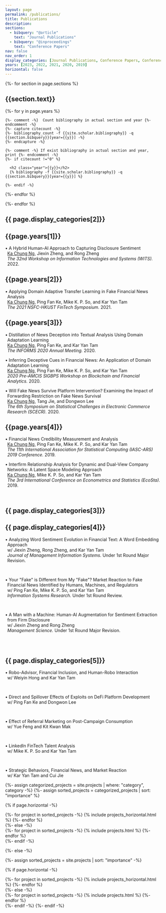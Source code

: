 ```yaml
---
layout: page
permalink: /publications/
title: Publications
description: 
sections:
  - bibquery: "@article"
    text: "Journal Publications"
  - bibquery: "@inproceedings"
    text: "Conference Papers"
nav: false
nav_order: 1
display_categories: [Journal Publications, Conference Papers, Conference Presentations, Research in Progress, Working Papers, Works In Progress]
years: [2023, 2022, 2021, 2020, 2019]
horizontal: false
---
```


<div class="publications">
{%- for section in page.sections %}
  <a id="{{section.text}}"></a>
  <h2 class="bibtitle">{{section.text}}</h2>
  {%- for y in page.years %}

    {%- comment -%}  Count bibliography in actual section and year {%- endcomment -%}
    {%- capture citecount -%}
    {%- bibliography_count -f {{site.scholar.bibliography}} -q {{section.bibquery}}[year={{y}}] -%}
    {%- endcapture -%}

    {%- comment -%} If exist bibliography in actual section and year, print {%- endcomment -%}
    {%- if citecount !="0" %}

      <h2 class="year">{{y}}</h2>
      {% bibliography -f {{site.scholar.bibliography}} -q {{section.bibquery}}[year={{y}}] %}

    {%- endif -%}

  {%- endfor %}

{%- endfor %}

<!--</div>



<div class="projects">
{%- if site.enable_project_categories and page.display_categories %}-->

<!--pages/projects.md-->

  <!-- Display categorized projects -->
<!--<h2 class="bibtitle">{{ page.display_categories[0]}}</h2>

<p style="padding-left: 0.5em; text-indent: -0.5em;">• <a href="https://onlinelibrary.wiley.com/doi/abs/10.1111/poms.13959">Augmenting Fake Content Detection in Online Platforms: A Domain Adaptive Transfer Learning via Adversarial Training Approach</a><br>
<u>Ka Chung Ng</u>, Ping Fan Ke, Mike K. P. So, and Kar Yan Tam<br>
<i>Production and Operations Management.</i> Forthcoming.<br><br>
<strong>[Github]</strong> <a href="https://github.com/polyu-mm-boris-ng/Adversarial-Domain-Adaptation-for-Fake-Content">Adversarial Domain Adaptation for Fake Content</a></p>
<br>

<p style="padding-left: 0.5em; text-indent: -0.5em;">•	<a href="https://www.tandfonline.com/doi/full/10.1080/07421222.2021.1990612">The Effect of Platform Intervention Policies on Fake News Dissemination and Survival: An Empirical Examination</a><br>
<u>Ka Chung Ng</u>, Tang Jie, and Dongwon Lee<br>
<i>Journal of Management Information Systems.</i> 2021. <br><br>
<strong>Media Coverage: </strong>
<a href="https://dbr.donga.com/article/view/1202/article_no/10562/ac/magazine">Dong-A Business Review</a> (Sep 2022, Issue 1, No. 352),
<a href="https://www.donga.com/news/Economy/article/all/20220913/115435247/1">Dong-A ILBO</a> (Sep 14, 2022)</p>
<br>

<p style="padding-left: 0.5em; text-indent: -0.5em;">•	<a href="https://www.tandfonline.com/doi/full/10.1080/07421222.2021.1962601">Protecting Against Threats to Information Security: An Attitudinal Ambivalence Perspective</a><br>
<u>Ka Chung Ng</u>, Xiaojun Zhang, James Y. L. Thong, and Kar Yan Tam<br>
<i>Journal of Management Information Systems.</i> 2021.</p>
<br>
<p style="padding-left: 0.5em; text-indent: -0.5em;">•	<a href="https://dl.acm.org/doi/10.1145/3424240">A Latent Space Modeling Approach to Interfirm Relationship Analysis</a><br>
<u>Ka Chung Ng</u>, Mike K. P. So, and Kar Yan Tam<br>
<i>ACM Transactions on Management Information Systems.</i> 2021.</p>



<h2 class="bibtitle">{{ page.display_categories[1]}}</h2>

<p style="padding-left: 0.5em; text-indent: -0.5em;">•	<a href="https://aisel.aisnet.org/icis2022/blockchain/blockchain/12">Bank Error in Whose Favor? A Case Study of Decentralized Finance Misgovernance</a><br>
Ping Fan Ke and <u>Ka Chung Ng</u><br>
<i>ICIS 2022 Proceedings.</i> 2022.</p>
<br>

<p style="padding-left: 0.5em; text-indent: -0.5em;">•	<a href="https://aisel.aisnet.org/icis2020/social_media/social_media/3">Online Media Causes Biased Stock Investment: Evidence from a Regression-Discontinuity Design</a><br>
Jiali Zhou and <u>Ka Chung Ng</u><br>
<i>ICIS 2020 Proceedings.</i> 2020.</p>
<br>

<p style="padding-left: 0.5em; text-indent: -0.5em;">•	<a href="https://aisel.aisnet.org/icis2019/crowds_social/crowds_social/13">Reposts Influencing the Effectiveness of Social Reporting System: An Empirical Study from Sina Weibo</a><br>
Tang Jie and <u>Ka Chung Ng</u><br>
<i>ICIS 2019 Proceedings.</i> 2019.</p>-->



<h2 class="bibtitle">{{ page.display_categories[2]}}</h2>
<h2 class="year">{{page.years[1]}}</h2>
<p style="padding-left: 0.5em; text-indent: -0.5em;">•	A Hybrid Human-AI Approach to Capturing Disclosure Sentiment<br>
<u>Ka Chung Ng</u>, Jiexin Zheng, and Rong Zheng <br>
<i>The 32nd Workshop on Information Technologies and Systems (WITS).</i> 2022.</p>

<h2 class="year">{{page.years[2]}}</h2>
<p style="padding-left: 0.5em; text-indent: -0.5em;">•	Applying Domain Adaptive Transfer Learning in Fake Financial News Analysis<br>
<u>Ka Chung Ng</u>, Ping Fan Ke, Mike K. P. So, and Kar Yan Tam<br>
<i>The 2021 NSFC-HKUST FinTech Symposium.</i> 2021.</p>

<h2 class="year">{{page.years[3]}}</h2>
<p style="padding-left: 0.5em; text-indent: -0.5em;">•	Distillation of News Deception into Textual Analysis Using Domain Adaptation Learning<br>
<u>Ka Chung Ng</u>, Ping Fan Ke, and Kar Yan Tam<br>
<i>The INFORMS 2020 Annual Meeting.</i> 2020.</p>

<p style="padding-left: 0.5em; text-indent: -0.5em;">•	Inferring Deceptive Cues in Financial News: An Application of Domain Adaptation Learning<br>
<u>Ka Chung Ng</u>, Ping Fan Ke, Mike K. P. So, and Kar Yan Tam<br>
<i>2020 Pre-AMCIS SIGBPS Workshop on Blockchain and Financial Analytics.</i> 2020.</p>

<p style="padding-left: 0.5em; text-indent: -0.5em;">•	Will Fake News Survive Platform Intervention? Examining the Impact of Forwarding Restriction on Fake News Survival <br>
<u>Ka Chung Ng</u>, Tang Jie, and Dongwon Lee<br>
<i>The 6th Symposium on Statistical Challenges in Electronic Commerce Research (SCECR).</i> 2020.</p>

<h2 class="year">{{page.years[4]}}</h2>
<p style="padding-left: 0.5em; text-indent: -0.5em;">•	Financial News Credibility Measurement and Analysis <br>
<u>Ka Chung Ng</u>, Ping Fan Ke, Mike K. P. So, and Kar Yan Tam<br>
<i>The 11th International Association for Statistical Computing (IASC-ARS) 2019 Conference.</i> 2019.</p>

<p style="padding-left: 0.5em; text-indent: -0.5em;">•	Interfirm Relationship Analysis for Dynamic and Dual-View Company Networks: A Latent Space Modeling Approach<br>
<u>Ka Chung Ng</u>, Mike K. P. So, and Kar Yan Tam<br>
<i>The 3rd International Conference on Econometrics and Statistics (EcoSta).</i> 2019.</p>

</div>

<br>

<div class="projects">

<h2 class="bibtitle">{{ page.display_categories[3]}}</h2>

<h2 class="category">{{ page.display_categories[4]}}</h2>
<!--<strong>Working Papers</strong><br><br>-->
<p style="padding-left: 0.5em; text-indent: -0.5em;">•	Analyzing Word Sentiment Evolution in Financial Text: A Word Embedding Approach <br>
w/ Jiexin Zheng, Rong Zheng, and Kar Yan Tam<br>
<i>Journal of Management Information Systems.</i> Under 1st Round Major Revision.</p>
<br>

<p style="padding-left: 0.5em; text-indent: -0.5em;">•	Your "Fake" is Different from My "Fake"? Market Reaction to Fake Financial News Identified by Humans, Machines, and Regulators <br>
w/ Ping Fan Ke, Mike K. P. So, and Kar Yan Tam<br>
<i>Information Systems Research.</i> Under 1st Round Review.</p>
<br>

<p style="padding-left: 0.5em; text-indent: -0.5em;">•	A Man with a Machine: Human-AI Augmentation for Sentiment Extraction from Firm Disclosure <br>
w/ Jiexin Zheng and Rong Zheng<br>
<i>Management Science.</i> Under 1st Round Major Revision.</p>

<br><br>
<h2 class="category">{{ page.display_categories[5]}}</h2>
<!--<strong>Works In Progress</strong><br><br>-->
<p style="padding-left: 0.5em; text-indent: -0.5em;">•	Robo-Advisor, Financial Inclusion, and Human-Robo Interaction<br>
w/ Weiyin Hong and Kar Yan Tam</p>
<br>

<p style="padding-left: 0.5em; text-indent: -0.5em;">•	Direct and Spillover Effects of Exploits on DeFi Platform Development<br>
w/ Ping Fan Ke and Dongwon Lee</p>
<br>

<p style="padding-left: 0.5em; text-indent: -0.5em;">•	Effect of Referral Marketing on Post-Campaign Consumption<br>
w/ Yue Feng and Kit Kwan Mak</p>
<br>

<p style="padding-left: 0.5em; text-indent: -0.5em;">•	LinkedIn FinTech Talent Analysis<br>
w/ Mike K. P. So and Kar Yan Tam</p>
<br>

<p style="padding-left: 0.5em; text-indent: -0.5em;">•	Strategic Behaviors, Financial News, and Market Reaction<br>
w/ Kar Yan Tam and Cui Jie</p>

  {%- assign categorized_projects = site.projects | where: "category", category -%}
  {%- assign sorted_projects = categorized_projects | sort: "importance" %}
  <!-- Generate cards for each project -->
  {% if page.horizontal -%}
  <div class="container">
    <div class="row row-cols-2">
    {%- for project in sorted_projects -%}
      {% include projects_horizontal.html %}
    {%- endfor %}
    </div>
  </div>
  {%- else -%}
  <div class="grid">
    {%- for project in sorted_projects -%}
      {% include projects.html %}
    {%- endfor %}
  </div>
  {%- endif -%}


{%- else -%}
<!-- Display projects without categories -->
  {%- assign sorted_projects = site.projects | sort: "importance" -%}
  <!-- Generate cards for each project -->
  {% if page.horizontal -%}
  <div class="container">
    <div class="row row-cols-2">
    {%- for project in sorted_projects -%}
      {% include projects_horizontal.html %}
    {%- endfor %}
    </div>
  </div>
  {%- else -%}
  <div class="grid">
    {%- for project in sorted_projects -%}
      {% include projects.html %}
    {%- endfor %}
  </div>
  {%- endif -%}
{%- endif -%}
</div>






